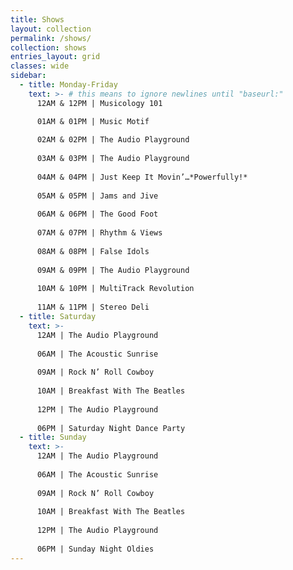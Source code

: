 ```yaml
---
title: Shows
layout: collection
permalink: /shows/
collection: shows
entries_layout: grid
classes: wide
sidebar: 
  - title: Monday-Friday
    text: >- # this means to ignore newlines until "baseurl:"  
      12AM & 12PM | Musicology 101

      01AM & 01PM | Music Motif
      
      02AM & 02PM | The Audio Playground
      
      03AM & 03PM | The Audio Playground
      
      04AM & 04PM | Just Keep It Movin’…*Powerfully!*
      
      05AM & 05PM | Jams and Jive
      
      06AM & 06PM | The Good Foot
      
      07AM & 07PM | Rhythm & Views
      
      08AM & 08PM | False Idols
      
      09AM & 09PM | The Audio Playground
      
      10AM & 10PM | MultiTrack Revolution
      
      11AM & 11PM | Stereo Deli
  - title: Saturday
    text: >-
      12AM | The Audio Playground
      
      06AM | The Acoustic Sunrise
      
      09AM | Rock N’ Roll Cowboy
      
      10AM | Breakfast With The Beatles
      
      12PM | The Audio Playground
      
      06PM | Saturday Night Dance Party
  - title: Sunday  
    text: >-
      12AM | The Audio Playground
      
      06AM | The Acoustic Sunrise
      
      09AM | Rock N’ Roll Cowboy
      
      10AM | Breakfast With The Beatles
      
      12PM | The Audio Playground
      
      06PM | Sunday Night Oldies
---
```

